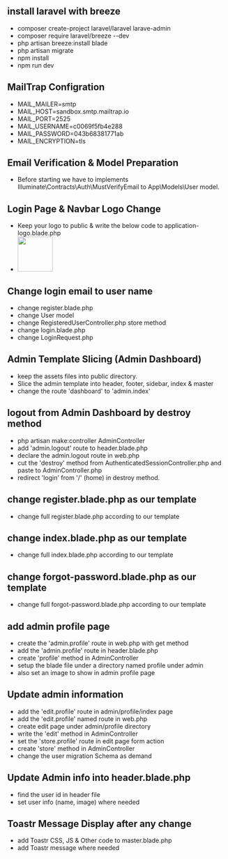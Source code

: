 ## install laravel with breeze
- composer create-project laravel/laravel larave-admin
- composer require laravel/breeze --dev
- php artisan breeze:install blade
- php artisan migrate
- npm install
- npm run dev

## MailTrap Configration
- MAIL_MAILER=smtp
- MAIL_HOST=sandbox.smtp.mailtrap.io
- MAIL_PORT=2525
- MAIL_USERNAME=c0069f5fb4e288
- MAIL_PASSWORD=043b68381771ab
- MAIL_ENCRYPTION=tls

## Email Verification & Model Preparation
- Before starting we have to implements Illuminate\Contracts\Auth\MustVerifyEmail to App\Models\User model.

## Login Page & Navbar Logo Change
- Keep your logo to public & write the below code to application-logo.blade.php
- <img src="{{ asset('logo/logo.png') }}" width="80" height="80">

## Change login email to user name
- change register.blade.php
- change User model
- change RegisteredUserController.php store method
- change login.blade.php
- change LoginRequest.php

## Admin Template Slicing (Admin Dashboard)
- keep the assets files into public directory.
- Slice the admin template into header, footer, sidebar, index & master
- change the route 'dashboard' to 'admin.index'

## logout from Admin Dashboard by destroy method
- php artisan make:controller AdminController
- add 'admin.logout' route to header.blade.php 
- declare the admin.logout route in web.php
- cut the 'destroy' method from AuthenticatedSessionController.php and paste to AdminController.php
- redirect 'login' from '/' (home) in destroy method.

## change register.blade.php as our template
- change full register.blade.php according to our template

## change index.blade.php as our template
- change full index.blade.php according to our template
## change forgot-password.blade.php as our template
- change full forgot-password.blade.php according to our template

## add admin profile page
- create the 'admin.profile' route in web.php with get method
- add the 'admin.profile' route in header.blade.php
- create 'profile' method in AdminController
- setup the blade file under a directory named profile under admin
- also set an image to show in admin profile page

## Update admin information
- add the 'edit.profile' route in admin/profile/index page
- add the 'edit.profile' named route in web.php
- create edit page under admin/profile directory
- write the 'edit' method in AdminController
- set the 'store.profile' route in edit page form action
- create 'store' method in AdminController
- change the user migration Schema as demand

## Update Admin info into header.blade.php
- find the user id in header file
- set user info (name, image) where needed

## Toastr Message Display after any change
- add Toastr CSS, JS & Other code to master.blade.php 
- add Toastr message where needed
